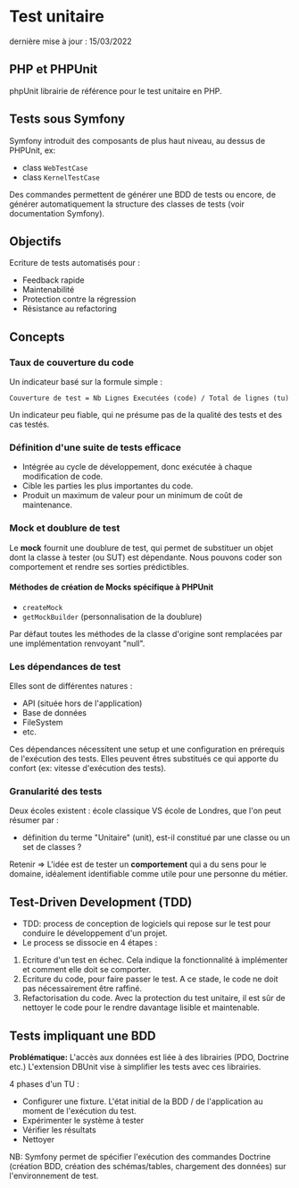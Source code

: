 # Test unitaire

dernière mise à jour : 15/03/2022

## PHP et PHPUnit
phpUnit librairie de référence pour le test unitaire en PHP.

## Tests sous Symfony 

Symfony introduit des composants de plus haut niveau, au dessus de PHPUnit, ex: 
* class `WebTestCase`  
* class `KernelTestCase`

Des commandes permettent de générer une BDD de tests ou encore, de générer automatiquement la structure des classes de tests (voir documentation Symfony).

## Objectifs

Ecriture de tests automatisés pour : 
  * Feedback rapide
  * Maintenabilité
  * Protection contre la régression
  * Résistance au refactoring
 
 ## Concepts
 
 ### Taux de couverture du code 
 
 Un indicateur basé sur la formule simple : 
 
 `Couverture de test = Nb Lignes Executées (code) / Total de lignes (tu)`
 
 Un indicateur peu fiable, qui ne présume pas de la qualité des tests et des cas testés.
 
 ### Définition d'une suite de tests efficace
 
 * Intégrée au cycle de développement, donc exécutée à chaque modification de code.
 * Cible les parties les plus importantes du code.
 * Produit un maximum de valeur pour un minimum de coût de maintenance.

### Mock et doublure de test

Le **mock** fournit une doublure de test, qui permet de substituer un objet dont la classe à tester (ou SUT) est dépendante.
Nous pouvons coder son comportement et rendre ses sorties prédictibles. 

#### Méthodes de création de Mocks spécifique à PHPUnit
* `createMock`
* `getMockBuilder` (personnalisation de la doublure) 

Par défaut toutes les méthodes de la classe d'origine sont remplacées par une implémentation renvoyant "null".

### Les dépendances de test
Elles sont de différentes natures : 
* API (située hors de l'application)
* Base de données
* FileSystem
* etc.

Ces dépendances nécessitent une setup et une configuration en prérequis de l'exécution des tests.
Elles peuvent êtres substitués ce qui apporte du confort (ex: vitesse d'exécution des tests).

### Granularité des tests 

Deux écoles existent : école classique VS école de Londres, que l'on peut résumer par :  
* définition du terme "Unitaire" (unit), est-il constitué par une classe ou un set de classes ? 

Retenir => L'idée est de tester un **comportement** qui a du sens pour le domaine, idéalement identifiable comme utile pour une personne du métier.


## Test-Driven Development (TDD)

- TDD: process de conception de logiciels qui repose sur le test pour conduire le développement d'un projet. 
- Le process se dissocie en 4 étapes : 

1) Ecriture d'un test en échec. Cela indique la fonctionnalité à implémenter et comment elle doit se comporter.
2) Ecriture du code, pour faire passer le test. A ce stade, le code ne doit pas nécessairement être raffiné.
3) Refactorisation du code. Avec la protection du test unitaire, il est sûr de nettoyer le code pour le rendre davantage lisible et maintenable. 

## Tests impliquant une BDD

**Problématique:** L'accès aux données est liée à des librairies (PDO, Doctrine etc.) 
L'extension DBUnit vise à simplifier les tests avec ces librairies.

4 phases d'un TU : 
* Configurer une fixture. L'état initial de la BDD / de l'application au moment de l'exécution du test. 
* Expérimenter le système à tester 
* Vérifier les résultats 
* Nettoyer

NB: Symfony permet de spécifier l'exécution des commandes Doctrine (création BDD, création des schémas/tables, chargement des données) 
sur l'environnement de test.
